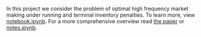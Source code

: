 In this project we consider the problem of optimal high frequency market making under running and terminal inventory penalties. To learn more, view [notebook.ipynb](notebook.ipynb). For a more comprehensive overview read [the paper](paper.pdf) or [notes.ipynb](notes.ipynb).


